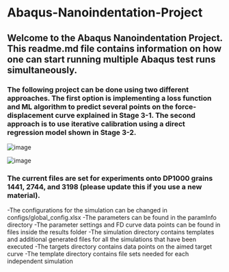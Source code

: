 # Abaqus-Nanoindentation-Project

## Welcome to the Abaqus Nanoindentation Project. This readme.md file contains information on how one can start running multiple Abaqus test runs simultaneously. 

### The following project can be done using two different approaches. The first option is implementing a loss function and ML algorithm to predict several points on the force-displacement curve explained in Stage 3-1. The second approach is to use iterative calibration using a direct regression model shown in Stage 3-2.

![image](https://github.com/user-attachments/assets/a7f3f967-92ec-4c79-a69f-667f7cc583ec)

![image](https://github.com/user-attachments/assets/71135a75-8508-4238-8b34-a071bf8e21ea)


### The current files are set for experiments onto DP1000 grains 1441, 2744, and 3198 (please update this if you use a new material).
-The configurations for the simulation can be changed in configs/global_config.xlsx
-The parameters can be found in the paramInfo directory
-The parameter settings and FD curve data points can be found in files inside the results folder
-The simulation directory contains templates and additional generated files for all the simulations that have been executed
-The targets directory contains data points on the aimed target curve
-The template directory contains file sets needed for each independent simulation
